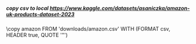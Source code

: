 ##### copy csv to local https://www.kaggle.com/datasets/asaniczka/amazon-uk-products-dataset-2023
\copy amazon FROM 'downloads/amazon.csv' WITH (FORMAT csv, HEADER true, QUOTE '"')

